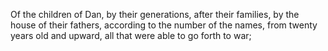 Of the children of Dan, by their generations, after their families, by the house of their fathers, according to the number of the names, from twenty years old and upward, all that were able to go forth to war;
